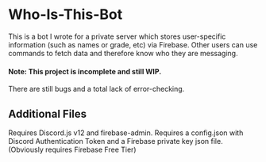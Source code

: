 # Who-Is-This-Bot
This is a bot I wrote for a private server which stores user-specific information (such as names or grade, etc) via Firebase.
Other users can use commands to fetch data and therefore know who they are messaging.

#### Note: This project is incomplete and still WIP.
There are still bugs and a total lack of error-checking.

## Additional Files
Requires Discord.js v12 and firebase-admin.
Requires a config.json with Discord Authentication Token and a Firebase private key json file.
(Obviously requires Firebase Free Tier)
